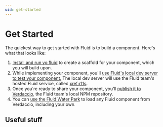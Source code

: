 ```yaml
---
uid: get-started
---
```


# Get Started

The quickest way to get started with Fluid is to build a component. Here's what that looks like:

1. [Install and run yo fluid](xref:yo-fluid) to create a scaffold for your component, which you will build upon.
2. While implementing your component, you'll [use Fluid's local dev server to test your
   component.](./build-a-component.md#development-process) The local dev server will use the Fluid team's hosted Fluid
   service, called <xref:r11s>.
3. Once you're ready to share your component, you'll [publish it to
   Verdaccio,](./build-a-component.md#publish-your-package) the Fluid team's local NPM repository.
4. You can [use the Fluid Water Park](xref:water-park) to load any Fluid component from Verdaccio, including your own.

## Useful stuff

